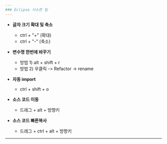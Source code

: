 ```yaml
---
### Eclipse 사소한 팁
---
```



- **글자 크기 확대 및 축소**
	- ctrl + "+" (확대)
	- ctrl + "-" (축소)
  
  
- **변수명 한번에 바꾸기**
	- 방법 1) alt + shift + r
	- 방법 2) 우클릭 -> Refactor -> rename


- **자동 import**
	- ctrl + shift + o


- **소스 코드 이동**
	- 드래그 + alt + 방향키


- **소스 코드 빠른복사**
	- 드래그 + ctrl + alt + 방향키
	
	
---